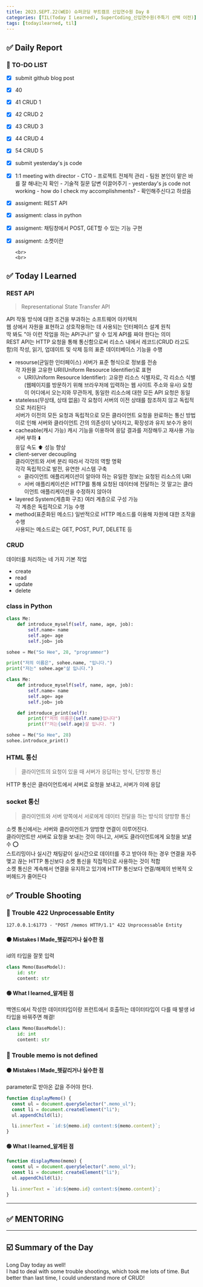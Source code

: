 ```yaml
---
title: 2023.SEPT.22(WED) 슈퍼코딩 부트캠프 신입연수원 Day 8
categories: [TIL(Today I Learned), SuperCoding_신입연수원(주특기 선택 이전)]
tags: [todayilearned, til]
---
```


## ✅ Daily Report

### 📌 **TO-DO LIST**

- [x] submit github blog post
- [x] 40
- [x] 41 CRUD 1
- [x] 42 CRUD 2
- [x] 43 CRUD 3
- [x] 44 CRUD 4
- [x] 54 CRUD 5
- [x] submit yesterday's js code
- [x] 1:1 meeting with director - CTO - 프로젝트 전체적 관리 - 팀원 본인이 맡은 바를 잘 해내는지 확인 - 기술적 질문 답변 이끌어주기 - yesterday's js code not working - how do I check my accomplishments? - 확인해주신다고 하셨음

- [x] assigment: REST API
- [x] assigment: class in python
- [x] assigment: 채팅창에서 POST, GET할 수 있는 기능 구현
- [x] assigment: 소켓이란

      <br>
      <br>

## ✅ Today I Learned

### **REST API**

> Representational State Transfer API

API 작동 방식에 대한 조건을 부과하는 소프트웨어 아키텍처  
웹 상에서 자원을 표현하고 상호작용하는 데 사용되는 인터페이스 설계 원칙  
딱 봐도 "아 이런 작업을 하는 API구나!" 알 수 있게 API를 짜야 한다는 의미  
REST API는 HTTP 요청을 통해 통신함으로써 리소스 내에서 레코드(CRUD 라고도 함)의 작성, 읽기, 업데이트 및 삭제 등의 표준 데이터베이스 기능을 수행

- resourse(균일한 인터페이스)
  서버가 표준 형식으로 정보를 전송  
  각 자원을 고유한 URI(Uniform Resource Identifier)로 표현
  - URI(Uniform Resource Identifier): 고유한 리소스 식별자로, 각 리소스 식별(웹페이지를 방문하기 위해 브라우저에 입력하는 웹 사이트 주소와 유사)
    요청이 어디에서 오는지와 무관하게, 동일한 리소스에 대한 모든 API 요청은 동일
- stateless(무상태, 상태 없음)
  각 요청이 서버의 이전 상태를 참조하지 않고 독립적으로 처리된다  
  서버가 이전의 모든 요청과 독립적으로 모든 클라이언트 요청을 완료하는 통신 방법  
  이로 인해 서버와 클라이언트 간의 의존성이 낮아지고, 확장성과 유지 보수가 용이
- cacheable(캐시 가능)
  캐시 기능을 이용하여 응답 결과를 저장해두고 재사용 가능  
  서버 부하 ⬇️  
  응답 속도 ⬆️ 성능 향상
- client-server decoupling  
  클라이언트와 서버 분리 따라서 각각의 역할 명확  
  각각 독립적으로 발전, 유연한 시스템 구축
  - 클라이언트 애플리케이션이 알아야 하는 유일한 정보는 요청된 리소스의 URI
  - 서버 애플리케이션은 HTTP를 통해 요청된 데이터에 전달하는 것 말고는 클라이언트 애플리케이션을 수정하지 않아야
- layered System(게층화 구조)
  여러 계층으로 구성 가능  
  각 계층은 독립적으로 기능 수행
- method(표준화된 메소드)
  일반적으로 HTTP 메소드를 이용해 자원에 대한 조작을 수행  
  사용되는 메소드로는 GET, POST, PUT, DELETE 등

### **CRUD**

데이터를 처리하는 네 가지 기본 작업

- create
- read
- update
- delete

### **class in Python**

```python
class Me:
    def introduce_myself(self, name, age, job):
        self.name= name
        self.age= age
        self.job= job

sohee = Me("So Hee", 28, "programmer")

print("저의 이름은", sohee.name, "입니다.")
print("저는" sohee.age"살 입니다.")
```

```python
class Me:
    def introduce_myself(self, name, age, job):
        self.name= name
        self.age= age
        self.job= job

    def introduce_print(self):
        print(f"저의 이름은{self.name}입니다")
        print(f"저는{self.age}살 입니다. ")

sohee = Me("So Hee", 28)
sohee.introduce_print()
```

### **HTML 통신**

> 클라이언트의 요청이 있을 때 서버가 응답하는 방식, 단방향 통신

HTTP 통신은 클라이언트에서 서버로 요청을 보내고, 서버가 이에 응답

### **socket 통신**

> 클라이언트와 서버 양쪽에서 서로에게 데이터 전달을 하는 방식의 양방향 통신

소켓 통신에서는 서버와 클라이언트가 양방향 연결이 이루어진다.  
클라이언트만 서버로 요청을 보내는 것이 아니고, 서버도 클라이언트에게 요청을 보낼 수 ⭕️  
스트리밍이나 실시간 채팅같이 실시간으로 데이터를 주고 받아야 하는 경우 연결을 자주 맺고 끊는 HTTP 통신보다 소켓 통신을 직접적으로 사용하는 것이 적합  
소켓 통신은 계속해서 연결을 유지하고 있기에 HTTP 통신보다 연결/해제의 반복적 오버헤드가 줄어든다

## ✅ Trouble Shooting

### **🔴 Trouble** 422 Unprocessable Entity

`127.0.0.1:61773 - "POST /memos HTTP/1.1" 422 Unprocessable Entity`

#### **🟠 Mistakes I Made\_헷갈리거나 실수한 점**

id의 타입을 잘못 입력

```python
class Memo(BaseModel):
    id: str
    content: str
```

#### **🟢 What I learned\_알게된 점**

백엔드에서 작성한 데이터타입이랑 프런트에서 호출하는 데이터타입이 다를 때 발생
id 타입을 바꿔주면 해결!

```python
class Memo(BaseModel):
    id: int
    content: str
```

### **🔴 Trouble** memo is not defined

#### **🟠 Mistakes I Made\_헷갈리거나 실수한 점**

parameter로 받아온 값을 주어야 한다.

```javascript
function displayMemo() {
  const ul = document.querySelector(".memo_ul");
  const li = document.createElement("li");
  ul.appendChild(li);

  li.innerText = `id:${memo.id} content:${memo.content}`;
}
```

#### **🟢 What I learned\_알게된 점**

```javascript
function displayMemo(memo) {
  const ul = document.querySelector(".memo_ul");
  const li = document.createElement("li");
  ul.appendChild(li);

  li.innerText = `id:${memo.id} content:${memo.content}`;
}
```

---

## ✅ MENTORING

---

## ☑️ Summary of the Day <br>

Long Day today as well!  
I had to deal with some trouble shootings, which took me lots of time.
But better than last time, I could understand more of CRUD!
